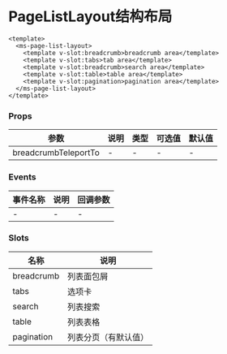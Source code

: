 # PageListLayout结构布局

```
<template>
  <ms-page-list-layout>
    <template v-slot:breadcrumb>breadcrumb area</template>
    <template v-slot:tabs>tab area</template>
    <template v-slot:breadcrumb>search area</template>
    <template v-slot:table>table area</template>
    <template v-slot:pagination>pagination area</template>
  </ms-page-list-layout>
</template>
```

### Props
| 参数      | 说明    | 类型      | 可选值       | 默认值   |
|---------- |-------- |---------- |------------- |--------- |
| breadcrumbTeleportTo     | -   | -  |   -       |    -    |

### Events
| 事件名称 | 说明 | 回调参数 |
|---------|--------|---------|
| - | - | - |

### Slots
| 名称 | 说明 | 
|---------|--------|
| breadcrumb | 列表面包屑 |
| tabs | 选项卡 |
| search | 列表搜索 |
| table | 列表表格 |
| pagination | 列表分页（有默认值） |